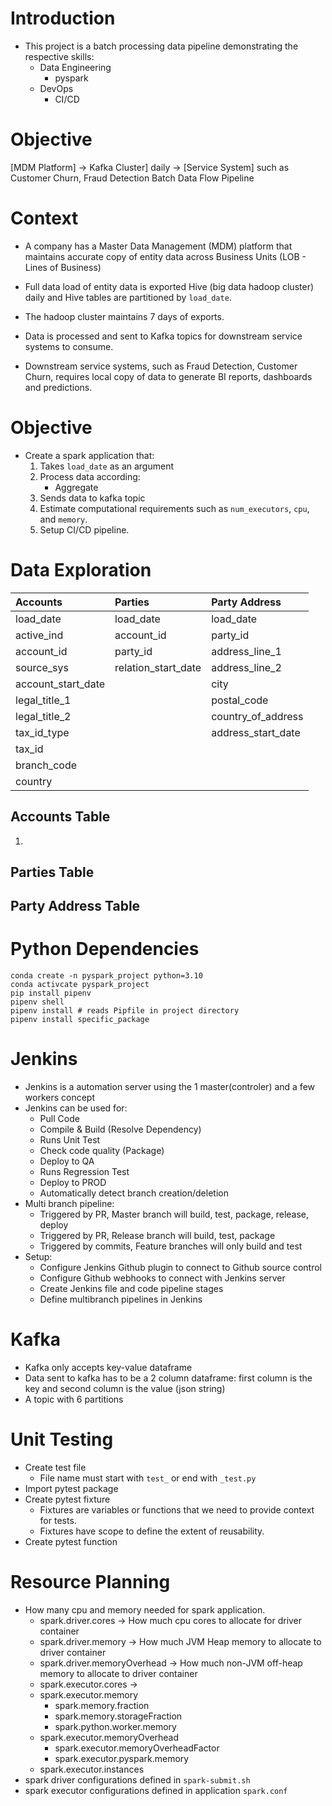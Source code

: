 # Introduction
- This project is a batch processing data pipeline demonstrating the respective skills:
    - Data Engineering
        - pyspark
    - DevOps
        - CI/CD

# Objective

[MDM Platform] -> Kafka Cluster] daily -> [Service System] such as Customer Churn, Fraud Detection
Batch Data Flow Pipeline

# Context
- A company has a Master Data Management (MDM) platform that maintains accurate copy of entity data across Business Units (LOB - Lines of Business)

- Full data load of entity data is exported Hive (big data hadoop cluster) daily and Hive tables are partitioned by `load_date`.

- The hadoop cluster maintains 7 days of exports.

- Data is processed and sent to Kafka topics for downstream service systems to consume. 
- Downstream service systems, such as Fraud Detection, Customer Churn, requires local copy of data to generate BI reports, dashboards and predictions.

# Objective
- Create a spark application that:
    1. Takes `load_date` as an argument
    2. Process data according:
        - Aggregate
    3. Sends data to kafka topic
    4. Estimate computational requirements such as `num_executors`, `cpu`, and `memory`.
    5. Setup CI/CD pipeline.

# Data Exploration
| Accounts | Parties | Party Address |
| :-- | :-- | :--
| load_date | load_date | load_date
| active_ind | account_id | party_id
| account_id | party_id | address_line_1
| source_sys | relation_start_date | address_line_2
| account_start_date | | city
| legal_title_1 | | postal_code
| legal_title_2 | | country_of_address
| tax_id_type | | address_start_date
| tax_id |
| branch_code | 
| country |
## Accounts Table
1. 
## Parties Table
## Party Address Table

# Python Dependencies
```
conda create -n pyspark_project python=3.10
conda activcate pyspark_project
pip install pipenv
pipenv shell
pipenv install # reads Pipfile in project directory
pipenv install specific_package
```

# Jenkins
- Jenkins is a automation server using the 1 master(controler) and a few workers concept
- Jenkins can be used for:
    - Pull Code
    - Compile & Build (Resolve Dependency)
    - Runs Unit Test
    - Check code quality (Package)
    - Deploy to QA
    - Runs Regression Test
    - Deploy to PROD
    - Automatically detect branch creation/deletion
- Multi branch pipeline:
    - Triggered by PR, Master branch will build, test, package, release, deploy
    - Triggered by PR, Release branch will build, test, package
    - Triggered by commits, Feature branches will only build and test
- Setup:
    - Configure Jenkins Github plugin to connect to Github source control
    - Configure Github webhooks to connect with Jenkins server
    - Create Jenkins file and code pipeline stages
    - Define multibranch pipelines in Jenkins

# Kafka
- Kafka only accepts key-value dataframe
- Data sent to kafka has to be a 2 column dataframe: first column is the key and second column is the value (json string)
- A topic with 6 partitions

# Unit Testing
- Create test file
    - File name must start with `test_` or end with `_test.py`
- Import pytest package
- Create pytest fixture
    - Fixtures are variables or functions that we need to provide context for tests.
    - Fixtures have scope to define the extent of reusability.
- Create pytest function

# Resource Planning
- How many cpu and memory needed for spark application.
    - spark.driver.cores -> How much cpu cores to allocate for driver container
    - spark.driver.memory -> How much JVM Heap memory to allocate to driver container
    - spark.driver.memoryOverhead -> How much non-JVM off-heap memory to allocate to driver container
    - spark.executor.cores ->
    - spark.executor.memory
        - spark.memory.fraction
        - spark.memory.storageFraction
        - spark.python.worker.memory
    - spark.executor.memoryOverhead
        - spark.executor.memoryOverheadFactor
        - spark.executor.pyspark.memory
    - spark.executor.instances
- spark driver configurations defined in `spark-submit.sh`
- spark executor configurations defined in application `spark.conf`
